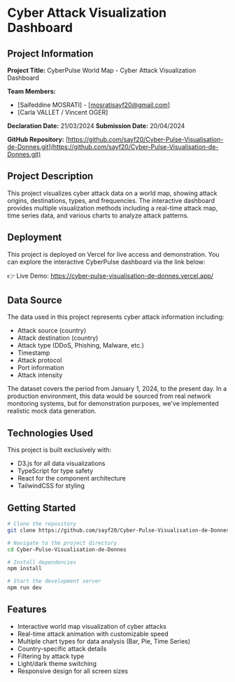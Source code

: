
# Cyber Attack Visualization Dashboard

## Project Information

**Project Title:** CyberPulse World Map - Cyber Attack Visualization Dashboard

**Team Members:**
- [Saifeddine MOSRATI] - [mosratisayf20@gmail.com]
- [Carla VALLET / Vincent OGER] 

**Declaration Date:** 21/03/2024
**Submission Date:** 20/04/2024

**GitHub Repository:** [https://github.com/sayf20/Cyber-Pulse-Visualisation-de-Donnes.git](https://github.com/sayf20/Cyber-Pulse-Visualisation-de-Donnes.git)

## Project Description

This project visualizes cyber attack data on a world map, showing attack origins, destinations, types, and frequencies. The interactive dashboard provides multiple visualization methods including a real-time attack map, time series data, and various charts to analyze attack patterns.

## Deployment

This project is deployed on Vercel for live access and demonstration. You can explore the interactive CyberPulse dashboard via the link below:

👉 Live Demo: https://cyber-pulse-visualisation-de-donnes.vercel.app/


## Data Source

The data used in this project represents cyber attack information including:

- Attack source (country)
- Attack destination (country)
- Attack type (DDoS, Phishing, Malware, etc.)
- Timestamp
- Attack protocol
- Port information
- Attack intensity

The dataset covers the period from January 1, 2024, to the present day. In a production environment, this data would be sourced from real network monitoring systems, but for demonstration purposes, we've implemented realistic mock data generation.

## Technologies Used

This project is built exclusively with:

- D3.js for all data visualizations
- TypeScript for type safety
- React for the component architecture
- TailwindCSS for styling

## Getting Started

```sh
# Clone the repository
git clone https://github.com/sayf20/Cyber-Pulse-Visualisation-de-Donnes.git

# Navigate to the project directory
cd Cyber-Pulse-Visualisation-de-Donnes

# Install dependencies
npm install

# Start the development server
npm run dev
```

## Features

- Interactive world map visualization of cyber attacks
- Real-time attack animation with customizable speed
- Multiple chart types for data analysis (Bar, Pie, Time Series)
- Country-specific attack details
- Filtering by attack type
- Light/dark theme switching
- Responsive design for all screen sizes

